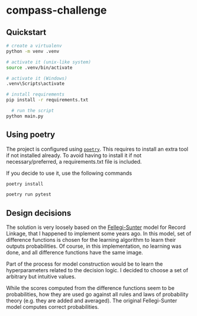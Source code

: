 # compass-challenge

## Quickstart

```bash
# create a virtualenv
python -m venv .venv

# activate it (unix-like system)
source .venv/bin/activate

# activate it (Windows)
.venv\Scripts\activate

# install requirements
pip install -r requirements.txt

  # run the script
python main.py


```

## Using poetry

The project is configured using [`poetry`](https://python-poetry.org/). This requires to install an extra tool if not installed already. 
To avoid having to install it if not necessary/preferred, a requirements.txt file is included.

If you decide to use it, use the following commands
```bash
poetry install

poetry run pytest
```

## Design decisions

The solution is very loosely based on the [Fellegi-Sunter](https://courses.cs.washington.edu/courses/cse590q/04au/papers/Felligi69.pdf) model for Record Linkage, that I happened to implement some years ago. 
In this model, set of difference functions is chosen for the learning algorithm to learn their outputs probabilities. Of course, in this implementation, no learning was done, and all difference functions have the same image.

Part of the process for model construction would be to learn the hyperparameters related to the decision logic. I decided to choose a set of arbitrary but intuitive values.

While the scores computed from the difference functions seem to be probabilities, how they are used go against all rules and laws of probability theory (e.g. they are added and averaged). The original Fellegi-Sunter model computes correct probabilities.
